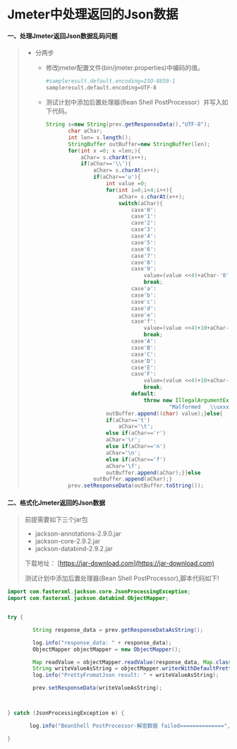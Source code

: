 # Jmeter中处理返回的Json数据

#### 一、处理Jmeter返回Json数据乱码问题

> * 分两步
>
>   * 修改jmeter配置文件\(bin/jmeter.properties\)中编码的值。
>
>     ```bash
>     #sampleresult.default.encoding=ISO-8859-1
>     sampleresult.default.encoding=UTF-8
>     ```
>
>   * 测试计划中添加后置处理器\(Bean Shell PostProcessor）并写入如下代码。
>
>     ```java
>     String s=new String(prev.getResponseData(),"UTF-8");
>            char aChar;
>            int len= s.length();
>            StringBuffer outBuffer=new StringBuffer(len);
>            for(int x =0; x <len;){
>                aChar= s.charAt(x++);
>                if(aChar=='\\'){
>                    aChar= s.charAt(x++);
>                    if(aChar=='u'){
>                        int value =0;
>                        for(int i=0;i<4;i++){
>                            aChar= s.charAt(x++);
>                            switch(aChar){
>                                case'0':
>                                case'1':
>                                case'2':
>                                case'3':
>                                case'4':
>                                case'5':
>                                case'6':
>                                case'7':
>                                case'8':
>                                case'9':
>                                    value=(value <<4)+aChar-'0';
>                                    break;
>                                case'a':
>                                case'b':
>                                case'c':
>                                case'd':
>                                case'e':
>                                case'f':
>                                    value=(value <<4)+10+aChar-'a';
>                                    break;
>                                case'A':
>                                case'B':
>                                case'C':
>                                case'D':
>                                case'E':
>                                case'F':
>                                    value=(value <<4)+10+aChar-'A';
>                                    break;
>                                default:
>                                    throw new IllegalArgumentException(
>                                            "Malformed   \\uxxxx  encoding.");}}
>                        outBuffer.append((char) value);}else{
>                        if(aChar=='t')
>                            aChar='\t';
>                        else if(aChar=='r')
>                        aChar='\r';
>                        else if(aChar=='n')
>                        aChar='\n';
>                        else if(aChar=='f')
>                        aChar='\f';
>                        outBuffer.append(aChar);}}else
>                    outBuffer.append(aChar);}
>            prev.setResponseData(outBuffer.toString());
>     ```

#### 二、格式化Jmeter返回的Json数据

> 前提需要如下三个jar包
>
> * jackson-annotations-2.9.0.jar
> * jackson-core-2.9.2.jar
> * jackson-databind-2.9.2.jar
>
> 下载地址： [https://jar-download.com](https://jar-download.com)
>
> 测试计划中添加后置处理器\(Bean Shell PostProcessor\),脚本代码如下!

```java
import com.fasterxml.jackson.core.JsonProcessingException;
import com.fasterxml.jackson.databind.ObjectMapper;


try {

        String response_data = prev.getResponseDataAsString();

        log.info("response_data: " + response_data);
        ObjectMapper objectMapper = new ObjectMapper();

        Map readValue = objectMapper.readValue(response_data, Map.class);
        String writeValueAsString = objectMapper.writerWithDefaultPrettyPrinter().writeValueAsString(readValue);
        log.info("PrettyFromatJson result: " + writeValueAsString);

        prev.setResponseData(writeValueAsString);



} catch (JsonProcessingException e) {

       log.info("BeanShell PostProcessor-解密数据 failed==============", ex);

}
```



